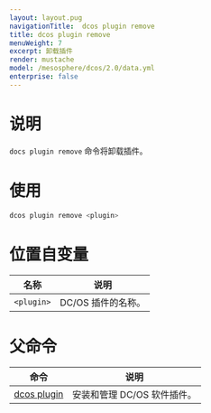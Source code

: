 ```yaml
---
layout: layout.pug
navigationTitle:  dcos plugin remove
title: dcos plugin remove
menuWeight: 7
excerpt: 卸载插件
render: mustache
model: /mesosphere/dcos/2.0/data.yml
enterprise: false
---
```


# 说明

`docs plugin remove` 命令将卸载插件。

# 使用

```bash
dcos plugin remove <plugin>
```

# 位置自变量

| 名称 | 说明 |
|---------|-------------|
| `<plugin>` | DC/OS 插件的名称。 |

# 父命令

| 命令 | 说明 |
|---------|-------------|
| [dcos plugin](/mesosphere/dcos/cn/2.0/cli/command-reference/dcos-plugin/) | 安装和管理 DC/OS 软件插件。 |